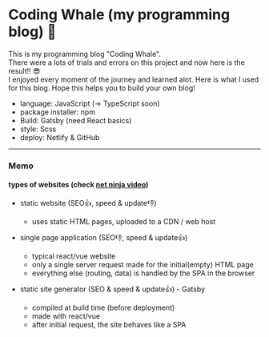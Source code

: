 # Coding Whale (my programming blog) 🐋

This is my programming blog "Coding Whale". <br/>
There were a lots of trials and errors on this project and now here is the result!! 😎 <br/>
I enjoyed every moment of the journey and learned alot.
Here is what I used for this blog. Hope this helps you to build your own blog!

* language: JavaScript (-> TypeScript soon)
* package installer: npm
* Build: Gatsby (need React basics)
* style: Scss
* deploy: Netlify & GitHub

---

### Memo

#### types of websites (check [net ninja video](https://www.youtube.com/watch?v=Qms4k6y7OgI&list=RDCMUCW5YeuERMmlnqo4oq8vwUpg&start_radio=1&rv=Qms4k6y7OgI&t=25))

- static website (SEO👍, speed & update👎)

  - uses static HTML pages, uploaded to a CDN / web host

- single page application (SEO👎, speed & update👍)

  - typical react/vue website
  - only a single server request made for the initial(empty) HTML page
  - everything else (routing, data) is handled by the SPA in the browser

- static site generator (SEO & speed & update👍) - Gatsby
  - compiled at build time (before deployment)
  - made with react/vue
  - after initial request, the site behaves like a SPA
